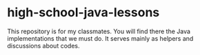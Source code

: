 # high-school-java-lessons
This repository is for my classmates.
You will find there the Java implementations that we must do.
It serves mainly as helpers and discussions about codes.

